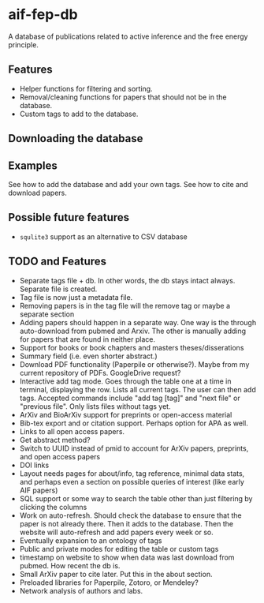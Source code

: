 # aif-fep-db
A database of publications related to active inference and the free energy principle.

## Features
* Helper functions for filtering and sorting.
* Removal/cleaning functions for papers that should not be in the database.
* Custom tags to add to the database.

## Downloading the database

## Examples
See how to add the database and add your own tags.
See how to cite and download papers.

## Possible future features
* `squlite3` support as an alternative to CSV database

## TODO and Features
* Separate tags file + db. In other words, the db stays intact always. Separate file is created.
* Tag file is now just a metadata file. 
* Removing papers is in the tag file will the remove tag or maybe a separate section
* Adding papers should happen in a separate way. One way is the through auto-download from pubmed and Arxiv. The other is manually adding for papers that are found in neither place.
* Support for books or book chapters and masters theses/disserations
* Summary field (i.e. even shorter abstract.)
* Download PDF functionality (Paperpile or otherwise?). Maybe from my current repository of PDFs. GoogleDrive request?
* Interactive add tag mode. Goes through the table one at a time in terminal, displaying the row. Lists all current tags. The user can then add tags. Accepted commands include "add tag [tag]" and "next file" or "previous file". Only lists files without tags yet.
* ArXiv and BioArXiv support for preprints or open-access material
* Bib-tex export and or citation support. Perhaps option for APA as well.
* Links to all open access papers.
* Get abstract method?
* Switch to UUID instead of pmid to account for ArXiv papers, preprints, and open access papers
* DOI links
* Layout needs pages for about/info, tag reference, minimal data stats, and perhaps even a section on possible queries of interest (like early AIF papers)
* SQL support or some way to search the table other than just filtering by clicking the columns
* Work on auto-refresh. Should check the database to ensure that the paper is not already there. Then it adds to the database. Then the website will auto-refresh and add papers every week or so.
* Eventually expansion to an ontology of tags
* Public and private modes for editing the table or custom tags
* timestamp on website to show when data was last download from pubmed. How recent the db is.
* Small ArXiv paper to cite later. Put this in the about section.
* Preloaded libraries for Paperpile, Zotoro, or Mendeley?
* Network analysis of authors and labs. 